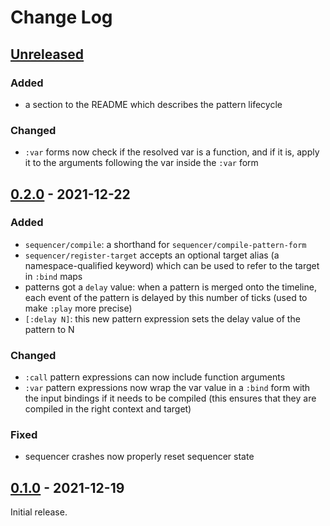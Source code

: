 # Change Log

## [Unreleased]

### Added

- a section to the README which describes the pattern lifecycle

### Changed

- `:var` forms now check if the resolved var is a function, and if it
  is, apply it to the arguments following the var inside the `:var`
  form

## [0.2.0] - 2021-12-22

### Added

- `sequencer/compile`: a shorthand for `sequencer/compile-pattern-form`
- `sequencer/register-target` accepts an optional target alias (a
  namespace-qualified keyword) which can be used to refer to the
  target in `:bind` maps
- patterns got a `delay` value: when a pattern is merged onto the
  timeline, each event of the pattern is delayed by this number of
  ticks (used to make `:play` more precise)
- `[:delay N]`: this new pattern expression sets the delay value of
  the pattern to N

### Changed

- `:call` pattern expressions can now include function arguments
- `:var` pattern expressions now wrap the var value in a `:bind` form
  with the input bindings if it needs to be compiled (this ensures
  that they are compiled in the right context and target)

### Fixed

- sequencer crashes now properly reset sequencer state

## [0.1.0] - 2021-12-19

Initial release.

[Unreleased]: https://github.com/omkamra/sequencer/compare/0.2.0...HEAD
[0.2.0]: https://github.com/omkamra/sequencer/compare/0.1.0...0.2.0
[0.1.0]: https://github.com/omkamra/sequencer/tree/0.1.0
